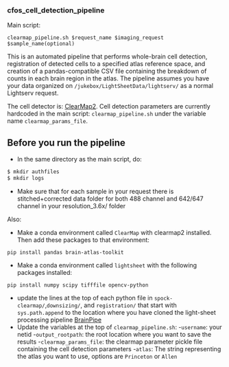 ### cfos_cell_detection_pipeline

Main script:
```
clearmap_pipeline.sh $request_name $imaging_request $sample_name(optional)
```
This is an automated pipeline that performs whole-brain cell detection, registration of  detected cells to a specified atlas reference space, and creation of a pandas-compatible CSV file containing the breakdown of counts in each brain region in the atlas. The pipeline assumes you have your data organized on `/jukebox/LightSheetData/lightserv/` as a normal Lightserv request.  

The cell detector is: [ClearMap2](https://github.com/ChristophKirst/ClearMap2). Cell detection parameters are currently hardcoded in the main script: `clearmap_pipeline.sh` under the variable name `clearmap_params_file`. 

## Before you run the pipeline
- In the same directory as the main script, do:
```bash
$ mkdir authfiles
$ mkdir logs
```
- Make sure that for each sample in your request there is stitched+corrected data folder for both 488 channel and 642/647 channel in your resolution_3.6x/ folder

Also:
- Make a conda environment called `ClearMap` with clearmap2 installed. Then add these packages to that environment:
```
pip install pandas brain-atlas-toolkit
```
- Make a conda environment called `lightsheet` with the following packages installed:
```
pip install numpy scipy tifffile opencv-python 
```
- update the lines at the top of each python file in `spock-clearmap/`,`downsizing/`, and `registration/` that start with `sys.path.append` to the location where you have cloned the light-sheet processing pipeline [BrainPipe](https://github.com/BrainCOGS/BrainPipe)
- Update the variables at the top of `clearmap_pipeline.sh`:
    -`username`: your netid
    -`output_rootpath`: the root location where you want to save the results
    -`clearmap_params_file`: the clearmap parameter pickle file containing the cell detection parameters
    -`atlas`: The string representing the atlas you want to use, options are `Princeton` or `Allen`